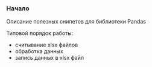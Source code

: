 ### Начало

Описание полезных снипетов для библиотеки Pandas

Типовой порядок работы:
* считывание xlsx файлов
* обработка данных
* запись данных в xlsx файл